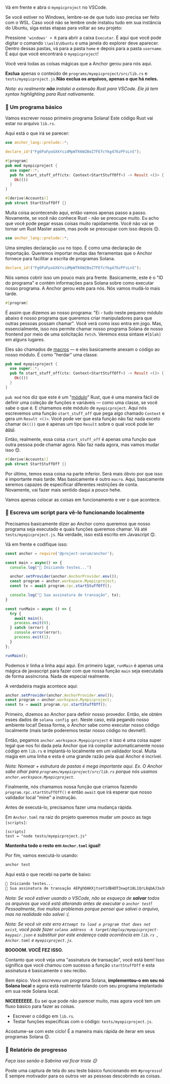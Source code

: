 Vá em frente e abra o `myepicproject` no VSCode.

Se você estiver no Windows, lembre-se de que tudo isso precisa ser feito com o WSL. Caso você não se lembre onde instalou tudo em sua instância do Ubuntu, siga estas etapas para voltar ao seu projeto:

Pressione `'windows' + R` para abrir a caixa `Executar`. É aqui que você pode digitar o comando `\\wsl$\Ubuntu` e uma janela do explorer deve aparecer.
Dentro dessas pastas, vá para a pasta `home` e depois para a pasta `username`. É aqui que você encontrará o `myepicproject`!

Você verá todas as coisas mágicas que a Anchor gerou para nós aqui.

**Exclua** apenas o conteúdo de `programs/myepicproject/src/lib.rs` e `tests/myepicproject.js`.**Não exclua os arquivos, apenas o que há neles.**

*Nota: eu realmente **não** instalei a extensão Rust para VSCode. Ele já tem _syntax highlighting_ para Rust nativamente.*

### 👶 Um programa básico

Vamos escrever nosso primeiro programa Solana! Este código Rust vai estar no arquivo `lib.rs`.

Aqui está o que irá se parecer:

```rust
use anchor_lang::prelude::*;

declare_id!("Fg6PaFpoGXkYsidMpWTK6W2BeZ7FEfcYkg476zPFsLnS");

#[program]
pub mod myepicproject {
  use super::*;
  pub fn start_stuff_off(ctx: Context<StartStuffOff>) -> Result <()> {
    Ok(())
  }
}

#[derive(Accounts)]
pub struct StartStuffOff {}
```

Muita coisa acontecendo aqui, então vamos apenas passo a passo. Novamente, se você não conhece Rust - não se preocupe muito. Eu acho que você pode pegar essas coisas muito rapidamente. Você não vai se tornar um Rust Master assim, mas pode se preocupar com isso depois 😊.

```rust
use anchor_lang::prelude::*;
```

Uma simples declaração `use` no topo. É como uma declaração de importação. Queremos importar muitas das ferramentas que o Anchor fornece para facilitar a escrita de programas Solana.

```rust
declare_id!("Fg6PaFpoGXkYsidMpWTK6W2BeZ7FEfcYkg476zPFsLnS");
```

Nós vamos cobrir isso um pouco mais pra frente. Basicamente, este é o "ID do programa" e contém informações para Solana sobre como executar nosso programa. A Anchor gerou este para nós. Nós vamos mudá-lo mais tarde.

```rust
#[program]
```

É assim que dizemos ao nosso programa: "Ei - tudo neste pequeno módulo abaixo é nosso programa que queremos criar manipuladores para que outras pessoas possam chamar". Você verá como isso entra em jogo. Mas, essencialmente, isso nos permite chamar nosso programa Solana de nosso frontend por meio de uma solicitação `fetch`. Veremos essa sintaxe `#[blah]` em alguns lugares.

Eles são chamados de [macros](http://web.mit.edu/rust-lang_v1.25/arch/amd64_ubuntu1404/share/doc/rust/html/book/first-edition/macros.html) — e eles basicamente anexam o código ao nosso módulo. É como "herdar" uma classe.

```rust
pub mod myepicproject {
  use super::*;
  pub fn start_stuff_off(ctx: Context<StartStuffOff>) -> Result <()> {
    Ok(())
  }
}
```

`pub mod` nos diz que este é um "[módulo](https://stevedonovan.github.io/rust-gentle-intro/4-modules.html)" Rust, que é uma maneira fácil de definir uma coleção de funções e variáveis — como uma classe, se você sabe o que é. E chamamos este módulo de `myepicproject`. Aqui nós escrevemos uma função `start_stuff_off` que pega algo chamado `Context` e gera um `Result <()>`. Você pode ver que esta função não faz nada exceto chamar `Ok(())` que é apenas um tipo `Result` sobre o qual você pode ler [aqui](https://doc.rust-lang.org/std/result/).

Então, realmente, essa coisa `start_stuff_off` é apenas uma função que outra pessoa pode chamar agora. Não faz nada agora, mas vamos mudar isso 😊.

```rust
#[derive(Accounts)]
pub struct StartStuffOff {}
```

Por último, temos essa coisa na parte inferior. Será mais óbvio por que isso é importante mais tarde. Mas basicamente é outro `macro`. Aqui, basicamente seremos capazes de especificar diferentes restrições de conta. Novamente, vai fazer mais sentido daqui a pouco hehe.

Vamos apenas colocar as coisas em funcionamento e ver o que acontece.

### 💎 Escreva um script para vê-lo funcionando localmente

Precisamos basicamente dizer ao Anchor como queremos que nosso programa seja executado e quais funções queremos chamar. Vá até `tests/myepicproject.js`. Na verdade, isso está escrito em Javascript 😊.

Vá em frente e codifique isso:

```javascript
const anchor = require('@project-serum/anchor');

const main = async() => {
  console.log("🚀 Iniciando testes...")

  anchor.setProvider(anchor.AnchorProvider.env());
  const program = anchor.workspace.Myepicproject;
  const tx = await program.rpc.startStuffOff();

  console.log("📝 Sua assinatura de transação", tx);
}

const runMain = async () => {
  try {
    await main();
    process.exit(0);
  } catch (error) {
    console.error(error);
    process.exit(1);
  }
};

runMain();
```

Podemos ir linha a linha aqui aqui. Em primeiro lugar, `runMain` é apenas uma mágica de javascript para fazer com que nossa função `main` seja executada de forma assíncrona. Nada de especial realmente.

A verdadeira magia acontece aqui:

```javascript
anchor.setProvider(anchor.AnchorProvider.env());
const program = anchor.workspace.Myepicproject;
const tx = await program.rpc.startStuffOff();
```

Primeiro, dizemos ao Anchor para definir nosso provedor. Então, ele obtém esses dados de `solana config get`. Neste caso, está pegando nosso ambiente local! Dessa forma, o Anchor sabe como executar nosso código localmente (mais tarde poderemos testar nosso código no devnet!).

Então, pegamos `anchor.workspace.Myepicproject` e isso é uma coisa super legal que nos foi dada pela Anchor que irá compilar automaticamente nosso código em `lib.rs` e implantá-lo localmente em um validador local. Muita magia em uma linha e esta é uma grande razão pela qual Anchor é incrível.

*Nota: Nomear + estrutura de pastas é mega importante aqui. Ex. O Anchor sabe olhar para `programs/myepicproject/src/lib.rs` porque nós usamos `anchor.workspace.Myepicproject`.*

Finalmente, nós chamamos nossa função que criamos fazendo `program.rpc.startStuffOff()` e então `await` que irá esperar que nosso validador local "mine" a instrução.

Antes de executá-lo, precisamos fazer uma mudança rápida.

Em `Anchor.toml` na raiz do projeto queremos mudar um pouco as tags `[scripts]`:

```
[scripts]
test = "node tests/myepicproject.js"
```

**Mantenha todo o resto em `Anchor.toml` igual!**

Por fim, vamos executá-lo usando:

```bash
anchor test
```

Aqui está o que recebi na parte de baixo:

```bash
🚀 Iniciando testes...
📝 Sua assinatura de transação 4EPghDAKXjtseY1dB4DT3xwpt18L1QrL8qbAJ3a3mRaTTZURkgBuUhN3sNhppDbwJNRL75fE53ucTBytoPWNEMAx
```

*Nota: Se você estiver usando o VSCode, não se esqueça de **salvar** todos os arquivos que você está alterando antes de executar o `anchor test`! Pessoalmente, tive muitos problemas porque pensei que salvei o arquivo, mas na realidade não salvei :(.*

*Nota: Se você vir este erro `Attempt to load a program that does not exist`, você pode fazer `solana address -k target/deploy/myepicproject-keypair.json` e substituir por este endereço cada ocorrência em `lib.rs `, `Anchor.toml` e `myepicproject.js`.*

**BOOOOM. VOCÊ FEZ ISSO.**

Contanto que você veja uma "assinatura de transação", você está bem! Isso significa que você chamou com sucesso a função `startStuffOff` e esta assinatura é basicamente o seu recibo.

Bem épico. Você escreveu um programa Solana, **implementou-o em seu nó Solana local** e agora está realmente falando com seu programa implantado em sua rede Solana local.

**NICEEEEEEE.** Eu sei que pode não parecer muito, mas agora você tem um fluxo básico para fazer as coisas.
<ul>
<li>Escrever o código em <code>lib.rs</code>.</li>
<li>Testar funções específicas com o código: <code>tests/myepicproject.js</code>.</li>
</ul>

Acostume-se com este ciclo! É a maneira mais rápida de iterar em seus programas Solana 😊.

### 🚨 Relatório de progresso

*Faça isso senão a Sabrina vai ficar triste 😊*

Poste uma captura de tela do seu teste básico funcionando em `#progresso`! É sempre motivador para os outros ver as pessoas descobrindo as coisas.
